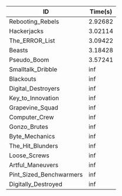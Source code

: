 |ID|Time(s)|
|-|-|
|Rebooting_Rebels|2.92682|
|Hackerjacks|3.02114|
|The_ERROR_List|3.09422|
|Beasts|3.18428|
|Pseudo_Boom|3.57241|
|Smalltalk_Dribble|inf|
|Blackouts|inf|
|Digital_Destroyers|inf|
|Key_to_Innovation|inf|
|Grapevine_Squad|inf|
|Computer_Crew|inf|
|Gonzo_Brutes|inf|
|Byte_Mechanics|inf|
|The_Hit_Blunders|inf|
|Loose_Screws|inf|
|Artful_Maneuvers|inf|
|Pint_Sized_Benchwarmers|inf|
|Digitally_Destroyed|inf|
